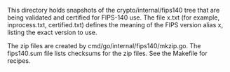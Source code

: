 This directory holds snapshots of the crypto/internal/fips140 tree
that are being validated and certified for FIPS-140 use.
The file x.txt (for example, inprocess.txt, certified.txt)
defines the meaning of the FIPS version alias x, listing
the exact version to use.

The zip files are created by cmd/go/internal/fips140/mkzip.go.
The fips140.sum file lists checksums for the zip files.
See the Makefile for recipes.

